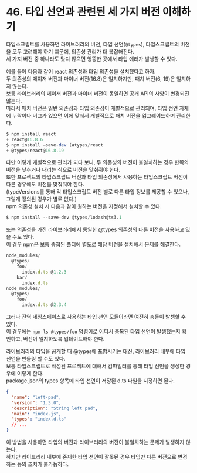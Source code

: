 # 46. 타입 선언과 관련된 세 가지 버전 이해하기

타입스크립트를 사용하면 라이브러리의 버전, 타입 선언(`@types`), 타입스크립트의 버전을 모두 고려해야 하기 떄문에, 의존성 관리가 더 복잡해진다.  
세 가지 버전 중 하나라도 맞디 않으면 엉뚱한 곳에서 타입 에러가 발생할 수 있다.

예를 들어 다음과 같이 react 의존성과 타입 의존성을 설치했다고 하자.  
두 의존성의 메이저 버전과 마이너 버전(16.8)은 일치하지만, 패치 버전(6, 19)은 일치하지 않는다.  
보통 라이브러리의 메이저 버전과 마이너 버전이 동일하면 공개 API의 사양이 변경되진 않는다.  
따라서 패치 버전은 일반 의존성과 타입 의존성이 개별적으로 관리되며, 타입 선언 자체에 누락이나 버그가 있으면 이에 맞춰서 개별적으로 패치 버전을 업그레이드하며 관리한다.

```ts
$ npm install react
+ react@16.8.6
$ npm install —save-dev (atypes/react
+ @types/react@16.8.19
```

다만 이렇게 개별적으로 관리가 되다 보니, 두 의존성의 버전이 불일치하는 경우 한쪽의 버전을 낮추거나 내리는 식으로 버전을 맞춰줘야 한다.  
또한 프로젝트의 타입스크립트 버전과 타입 의존성에서 사용하는 타입스크립트 버전이 다른 경우에도 버전을 맞춰줘야 한다.  
(typeVersions를 통해 각 타입스크립트 버전 별로 다른 타입 정보를 제공할 수 있으나, 그렇게 정의된 경우가 별로 없다.)  
npm 의존성 설치 시 다음과 같이 원하는 버전을 지정해서 설치할 수 있다.

```ts
$ npm install --save-dev @types/lodash@ts3.1
```

또는 의존성을 가진 라이브러리에서 동일한 @types 의존성의 다른 버전을 사용하고 있을 수도 있다.  
이 경우 npm은 보통 중첩된 폴더에 별도로 해당 버전을 설치해서 문제를 해결한다.  

```ts
node_modules/
  @types/
    foo/
      index.d.ts @1.2.3
    bar/
      index.d.ts
node_modules/
  @types/
    foo/
      index.d.ts @2.3.4
```

그러나 전역 네임스페이스로 사용하는 타입 선언 모듈이라면 여전히 충돌이 발셍할 수 있다.  
이 경우에는 `npm ls @types/foo` 명령어로 어디서 중복된 타입 선언이 발생했는지 확인하고, 버전이 일치하도록 업데이트해야 한다.

라이브러리의 타입을 공개할 때 @types에 포함시키는 대신, 라이브러리 내부에 타입 선언을 번들링 할 수도 있다.  
보통 타입스크립트로 작성된 프로젝트에 대해서 컴파일러를 통해 타입 선언을 생성한 경우에 이렇게 한다.  
package.json의 types 항목에 타입 선언이 저장된 d.ts 파일을 지정하면 된다.

```json
{
  "name": "left-pad",
  "version": "1.3.0",
  "description": "String left pad",
  "main": "index.js",
  "types": "index.d.ts"
  // ...
}
```

이 방법을 사용하면 타입의 버전과 라이브러리의 버전이 불일치하는 문제가 발생하지 않는다.  
하지만 라이브러리 내부에 존재한 타입 선언이 잘못된 경우 타입만 다른 버전으로 변경하는 등의 조치가 불가능하다.  


